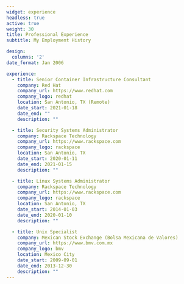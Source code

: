 ```yaml
---
widget: experience
headless: true
active: true
weight: 30
title: Professional Experience
subtitle: My Employment History

design:
  columns: '2'
date_format: Jan 2006

experience:
  - title: Senior Container Infrastructure Consultant
    company: Red Hat
    company_url: https://www.redhat.com
    company_logo: redhat
    location: San Antonio, TX (Remote)
    date_start: 2021-01-18
    date_end: ""
    description: ""

  - title: Security Systems Administrator
    company: Rackspace Technology
    company_url: https://www.rackspace.com
    company_logo: rackspace
    location: San Antonio, TX
    date_start: 2020-01-11
    date_end: 2021-01-15
    description: ""

  - title: Linux Systems Administrator
    company: Rackspace Technology
    company_url: https://www.rackspace.com
    company_logo: rackspace
    location: San Antonio, TX
    date_start: 2014-01-03
    date_end: 2020-01-10
    description: ""

  - title: Unix Specialist
    company: Mexican Stock Exchange (Bolsa Mexicana de Valores)
    company_url: https://www.bmv.com.mx
    company_logo: bmv
    location: Mexico City
    date_start: 2009-09-01
    date_end: 2013-12-30
    description: ""
---
```

